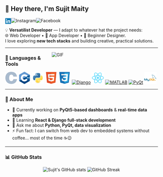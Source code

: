 ## 👋 Hey there, I'm Sujit Maity

<a href="https://www.linkedin.com/in/sujit-maity-8a3123207/"><img align="left" alt="LinkedIn" src="https://raw.githubusercontent.com/devicons/devicon/master/icons/linkedin/linkedin-original.svg" height="20px"/></a>
<a href="https://www.instagram.com/its_sujitmaity/"><img align="left" alt="Instagram" src="https://upload.wikimedia.org/wikipedia/commons/a/a5/Instagram_icon.png" height="20px"/></a>
<a href="https://www.facebook.com/sujit-maity.7547031/"><img align="left" alt="Facebook" src="https://upload.wikimedia.org/wikipedia/commons/5/51/Facebook_f_logo_%282019%29.svg" height="20px"/></a>
<br/>

💡 **Versatilist Developer** — I adapt to whatever hat the project needs:  
🌐 Web Developer • 📱 App Developer • 🎨 Beginner Designer.  
I love exploring **new tech stacks** and building creative, practical solutions.

---

<img align="right" alt="GIF" src="https://raw.githubusercontent.com/rahul-jha98/rahul-jha98/main/techstack.gif" width="350px"/>

### 🔧 Languages & Tools
<a href="https://www.cprogramming.com/"><img alt="C" height="40px" src="https://raw.githubusercontent.com/devicons/devicon/master/icons/c/c-original.svg"></a>
<a href="https://isocpp.org/"><img alt="C++" height="40px" src="https://raw.githubusercontent.com/devicons/devicon/master/icons/cplusplus/cplusplus-original.svg"></a>
<a href="https://www.python.org"><img alt="Python" height="40px" src="https://raw.githubusercontent.com/devicons/devicon/master/icons/python/python-original.svg"></a>
<a href="https://developer.mozilla.org/en-US/docs/Web/HTML"><img alt="HTML" height="40px" src="https://raw.githubusercontent.com/devicons/devicon/master/icons/html5/html5-original.svg"></a>
<a href="https://developer.mozilla.org/en-US/docs/Web/CSS"><img alt="CSS" height="40px" src="https://raw.githubusercontent.com/devicons/devicon/master/icons/css3/css3-original.svg"></a>
<a href="https://www.djangoproject.com/"><img alt="Django" height="40px" src="https://cdn.worldvectorlogo.com/logos/django.svg"></a>
<a href="https://reactjs.org/"><img alt="React" height="40px" src="https://raw.githubusercontent.com/devicons/devicon/master/icons/react/react-original.svg"></a>
<a href="https://www.mathworks.com/products/matlab.html"><img alt="MATLAB" height="40px" src="https://upload.wikimedia.org/wikipedia/commons/2/21/Matlab_Logo.png"></a>
<a href="https://riverbankcomputing.com/software/pyqt/intro"><img alt="PyQt" height="40px" src="https://upload.wikimedia.org/wikipedia/commons/e/ee/Qt_for_Python_logo.svg"></a>
<a href="https://www.mysql.com/"><img alt="MySQL" height="40px" src="https://raw.githubusercontent.com/devicons/devicon/master/icons/mysql/mysql-original-wordmark.svg"></a>

---

### 🚀 About Me
- 🔭 Currently working on **PyQt5-based dashboards** & **real-time data apps**
- 🌱 Learning **React & Django full-stack development**
- 💬 Ask me about **Python, PyQt, data visualization**
- ⚡ Fun fact: I can switch from web dev to embedded systems without coffee... most of the time ☕😉

---

### 📊 GitHub Stats
<p align="center">
<img src="https://github-readme-stats.vercel.app/api?username=SujitMaity&show_icons=true&theme=tokyonight" alt="Sujit's GitHub stats" height="160px"/>
<img src="https://github-readme-streak-stats.herokuapp.com/?user=SujitMaity&theme=tokyonight" alt="GitHub Streak" height="160px"/>
</p>
